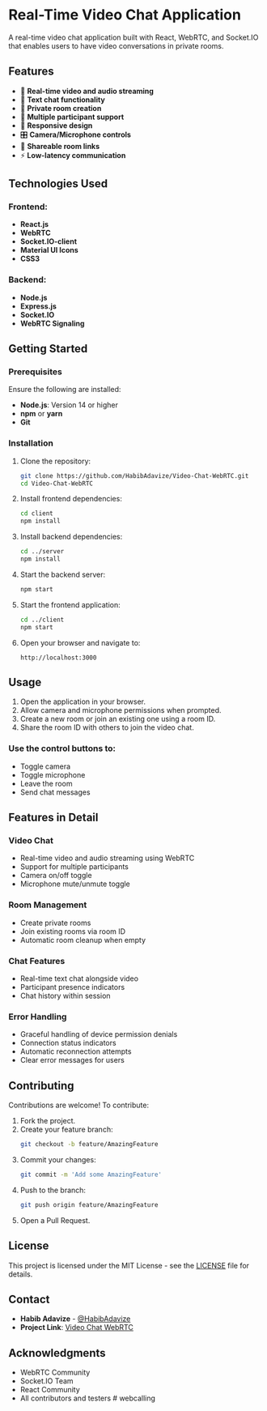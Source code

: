 # Real-Time Video Chat Application

A real-time video chat application built with React, WebRTC, and Socket.IO that enables users to have video conversations in private rooms.

## Features

- 🎥 **Real-time video and audio streaming**
- 💬 **Text chat functionality**
- 🔐 **Private room creation**
- 👥 **Multiple participant support**
- 📱 **Responsive design**
- 🎛️ **Camera/Microphone controls**
- 🔗 **Shareable room links**
- ⚡ **Low-latency communication**

## Technologies Used

### Frontend:
- **React.js**
- **WebRTC**
- **Socket.IO-client**
- **Material UI Icons**
- **CSS3**

### Backend:
- **Node.js**
- **Express.js**
- **Socket.IO**
- **WebRTC Signaling**

## Getting Started

### Prerequisites

Ensure the following are installed:

- **Node.js**: Version 14 or higher
- **npm** or **yarn**
- **Git**

### Installation

1. Clone the repository:
   ```bash
   git clone https://github.com/HabibAdavize/Video-Chat-WebRTC.git
   cd Video-Chat-WebRTC
   ```

2. Install frontend dependencies:
   ```bash
   cd client
   npm install
   ```

3. Install backend dependencies:
   ```bash
   cd ../server
   npm install
   ```

4. Start the backend server:
   ```bash
   npm start
   ```

5. Start the frontend application:
   ```bash
   cd ../client
   npm start
   ```

6. Open your browser and navigate to:
   ```
   http://localhost:3000
   ```

## Usage

1. Open the application in your browser.
2. Allow camera and microphone permissions when prompted.
3. Create a new room or join an existing one using a room ID.
4. Share the room ID with others to join the video chat.

### Use the control buttons to:
- Toggle camera
- Toggle microphone
- Leave the room
- Send chat messages

## Features in Detail

### Video Chat
- Real-time video and audio streaming using WebRTC
- Support for multiple participants
- Camera on/off toggle
- Microphone mute/unmute toggle

### Room Management
- Create private rooms
- Join existing rooms via room ID
- Automatic room cleanup when empty

### Chat Features
- Real-time text chat alongside video
- Participant presence indicators
- Chat history within session

### Error Handling
- Graceful handling of device permission denials
- Connection status indicators
- Automatic reconnection attempts
- Clear error messages for users

## Contributing

Contributions are welcome! To contribute:

1. Fork the project.
2. Create your feature branch:
   ```bash
   git checkout -b feature/AmazingFeature
   ```
3. Commit your changes:
   ```bash
   git commit -m 'Add some AmazingFeature'
   ```
4. Push to the branch:
   ```bash
   git push origin feature/AmazingFeature
   ```
5. Open a Pull Request.

## License

This project is licensed under the MIT License - see the [LICENSE](LICENSE) file for details.

## Contact

- **Habib Adavize** - [@HabibAdavize](https://github.com/HabibAdavize)
- **Project Link**: [Video Chat WebRTC](https://github.com/HabibAdavize/Video-Chat-WebRTC)

## Acknowledgments

- WebRTC Community
- Socket.IO Team
- React Community
- All contributors and testers
#   w e b c a l l i n g  
 